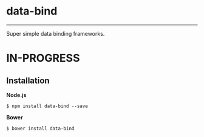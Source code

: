 # data-bind
---

Super simple data binding frameworks.

# IN-PROGRESS

## Installation   

**Node.js**   
```   
$ npm install data-bind --save
```

**Bower**   
```   
$ bower install data-bind
```
